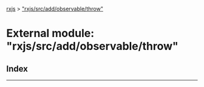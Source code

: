 [rxjs](../README.md) > ["rxjs/src/add/observable/throw"](../modules/_rxjs_src_add_observable_throw_.md)

# External module: "rxjs/src/add/observable/throw"

## Index

---

